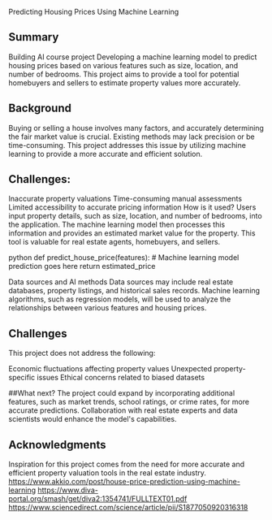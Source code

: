 Predicting Housing Prices Using Machine Learning

## Summary
Building AI course project
Developing a machine learning model to predict housing prices based on various features such as size, location, and number of bedrooms. This project aims to provide a tool for potential homebuyers and sellers to estimate property values more accurately.

## Background
Buying or selling a house involves many factors, and accurately determining the fair market value is crucial. Existing methods may lack precision or be time-consuming. This project addresses this issue by utilizing machine learning to provide a more accurate and efficient solution.

## Challenges:
Inaccurate property valuations
Time-consuming manual assessments
Limited accessibility to accurate pricing information
How is it used?
Users input property details, such as size, location, and number of bedrooms, into the application. The machine learning model then processes this information and provides an estimated market value for the property. This tool is valuable for real estate agents, homebuyers, and sellers.


python
def predict_house_price(features):
    # Machine learning model prediction goes here
    return estimated_price

Data sources and AI methods
Data sources may include real estate databases, property listings, and historical sales records. Machine learning algorithms, such as regression models, will be used to analyze the relationships between various features and housing prices.

## Challenges
This project does not address the following:

Economic fluctuations affecting property values
Unexpected property-specific issues
Ethical concerns related to biased datasets

##What next?
The project could expand by incorporating additional features, such as market trends, school ratings, or crime rates, for more accurate predictions. Collaboration with real estate experts and data scientists would enhance the model's capabilities.

## Acknowledgments
Inspiration for this project comes from the need for more accurate and efficient property valuation tools in the real estate industry. 
https://www.akkio.com/post/house-price-prediction-using-machine-learning
https://www.diva-portal.org/smash/get/diva2:1354741/FULLTEXT01.pdf
https://www.sciencedirect.com/science/article/pii/S1877050920316318
